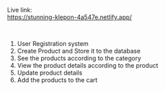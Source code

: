 Live link: <br>
https://stunning-klepon-4a547e.netlify.app/

<br>

<ol>
  <li>User Registration system</li>
  <li>Create Product and Store it to the database</li>
  <li>See the products according to the category</li>
  <li>View the product details according to the product</li>
  <li>Update product details</li>
  <li>Add the products to the cart</li>
</ol>
